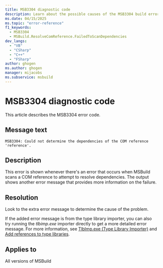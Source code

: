 ```yaml
---
title: MSB3304 diagnostic code
description: Learn about the possible causes of the MSB3304 build error and get troubleshooting tips.
ms.date: 04/15/2025
ms.topic: "error-reference"
f1_keywords:
  - MSB3304
  - MSBuild.ResolveComReference.FailedToScanDependencies
dev_langs:
  - "VB"
  - "CSharp"
  - "C++"
  - "FSharp"
author: ghogen
ms.author: ghogen
manager: mijacobs
ms.subservice: msbuild
---
```

# MSB3304 diagnostic code

<!-- :::ErrorDefinitionDescription::: -->
<!-- :::editable-content name="introDescription"::: -->
This article describes the MSB3304 error code.
<!-- :::editable-content-end::: -->

## Message text

`MSB3304: Could not determine the dependencies of the COM reference 'reference'.`

## Description

This error is shown whenever there's an error that occurs when MSBuild scans a COM reference to attempt to resolve dependencies. The output shows another error message that provides more information on the failure.

## Resolution

Look to the extra error message to determine the cause of the problem.

If the added error message is from the type library importer, you can also try running the *tlbimp.exe* importer directly to get a more detailed error message. For more information, see [TlbImp.exe (Type Library Importer)](/dotnet/framework/tools/tlbimp-exe-type-library-importer) and [Add references to type libraries](/dotnet/framework/interop/how-to-add-references-to-type-libraries).

## Applies to

All versions of MSBuild